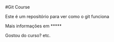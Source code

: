 #Git Course

Este é um repositório para ver como o git funciona

Mais informações em *****

Gostou do curso? etc. 
